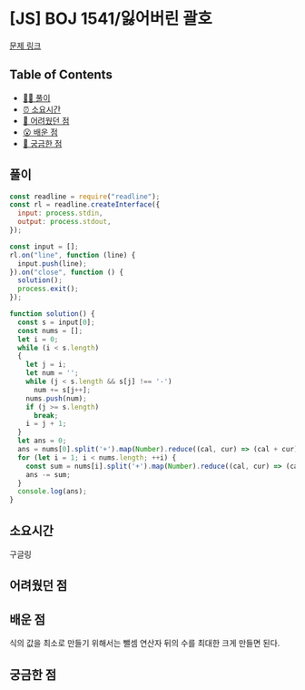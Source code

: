 # [JS] BOJ 1541/잃어버린 괄호

[문제 링크](https://www.acmicpc.net/problem/1541)

<!-- 제목으로 다음과 같은 내용으로 작성해주세요 ! -->
<!-- 📕 백준 : BOJ 문제번호/문제제목 e.g. BOJ 2577/숫자의 개수 -->
<!-- 📗 프로그래머스 : PRO 문제번호/문제제목 e.g. PRO 120812/최빈값 구하기 -->
<!-- 백준허브를 사용하시면 프로그래머스의 문제번호도 확인하실 수 있습니다 -->

## Table of Contents

- [✍🏻 풀이](#풀이)
- [⏰ 소요시간](#소요시간)
- [🫠 어려웠던 점](#어려웠던-점)
- [😮 배운 점](#배운-점)
- [🤔 궁금한 점](#궁금한-점)

## 풀이

<!-- ```옆에 사용하는 언어를 기입하세요 e.g. javascript, python -->

```javascript
const readline = require("readline");
const rl = readline.createInterface({
  input: process.stdin,
  output: process.stdout,
});

const input = [];
rl.on("line", function (line) {
  input.push(line);
}).on("close", function () {
  solution();
  process.exit();
});

function solution() {
  const s = input[0];
  const nums = [];
  let i = 0;
  while (i < s.length)
  {
    let j = i;
    let num = '';
    while (j < s.length && s[j] !== '-')
      num += s[j++];
    nums.push(num);
    if (j >= s.length)
      break;
    i = j + 1;
  }
  let ans = 0;
  ans = nums[0].split('+').map(Number).reduce((cal, cur) => (cal + cur), 0);
  for (let i = 1; i < nums.length; ++i) {
    const sum = nums[i].split('+').map(Number).reduce((cal, cur) => (cal + cur), 0);
    ans -= sum;
  }
  console.log(ans);
}
```

## 소요시간
구글링

## 어려웠던 점

## 배운 점
식의 값을 최소로 만들기 위해서는 뺄셈 연산자 뒤의 수를 최대한 크게 만들면 된다.

## 궁금한 점
